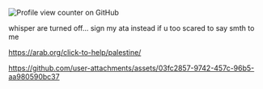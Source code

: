 ![Profile view counter on GitHub](https://komarev.com/ghpvc/?username=yaoicannibal&label=cool+ppl&base=99000)

whisper are turned off... sign my ata instead if u too scared to say smth to me

https://arab.org/click-to-help/palestine/ 


https://github.com/user-attachments/assets/03fc2857-9742-457c-96b5-aa980590bc37

